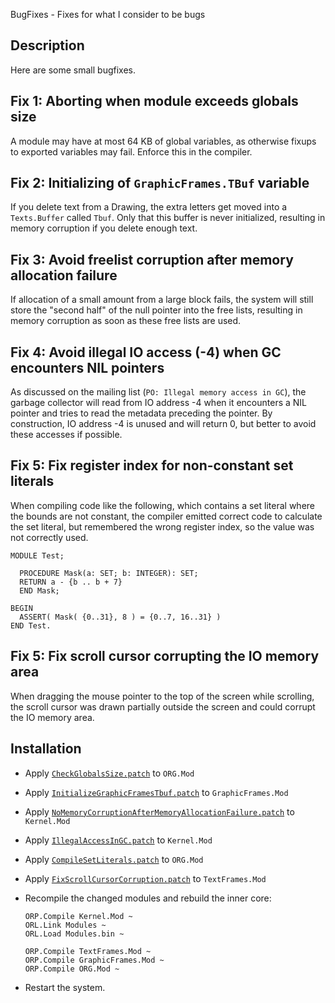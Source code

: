 BugFixes - Fixes for what I consider to be bugs

Description
-----------

Here are some small bugfixes.

Fix 1: Aborting when module exceeds globals size
------------------------------------------------

A module may have at most 64 KB of global variables, as otherwise fixups to
exported variables may fail. Enforce this in the compiler.

Fix 2: Initializing of `GraphicFrames.TBuf` variable
----------------------------------------------------

If you delete text from a Drawing, the extra letters get moved into a `Texts.Buffer` called `Tbuf`.
Only that this buffer is never initialized, resulting in memory corruption if you delete enough text.

Fix 3: Avoid freelist corruption after memory allocation failure
----------------------------------------------------------------

If allocation of a small amount from a large block fails, the system will still store
the "second half" of the null pointer into the free lists, resulting in memory corruption
as soon as these free lists are used.

Fix 4: Avoid illegal IO access (-4) when GC encounters NIL pointers
-------------------------------------------------------------------

As discussed on the mailing list (`PO: Illegal memory access in GC`), the garbage collector
will read from IO address -4 when it encounters a NIL pointer and tries to read the metadata
preceding the pointer. By construction, IO address -4 is unused and will return 0, but better
to avoid these accesses if possible.

Fix 5: Fix register index for non-constant set literals
-------------------------------------------------------

When compiling code like the following, which contains a set literal where the bounds are
not constant, the compiler emitted correct code to calculate the set literal, but remembered
the wrong register index, so the value was not correctly used.

```
MODULE Test;

  PROCEDURE Mask(a: SET; b: INTEGER): SET;
  RETURN a - {b .. b + 7}
  END Mask;

BEGIN
  ASSERT( Mask( {0..31}, 8 ) = {0..7, 16..31} )
END Test.
```

Fix 5: Fix scroll cursor corrupting the IO memory area
------------------------------------------------------

When dragging the mouse pointer to the top of the screen while scrolling, the scroll cursor
was drawn partially outside the screen and could corrupt the IO memory area.

Installation
------------

- Apply [`CheckGlobalsSize.patch`](CheckGlobalsSize.patch) to `ORG.Mod`

- Apply [`InitializeGraphicFramesTbuf.patch`](InitializeGraphicFramesTbuf.patch) to `GraphicFrames.Mod`

- Apply [`NoMemoryCorruptionAfterMemoryAllocationFailure.patch`](NoMemoryCorruptionAfterMemoryAllocationFailure.patch) to `Kernel.Mod`

- Apply [`IllegalAccessInGC.patch`](IllegalAccessInGC.patch) to `Kernel.Mod`

- Apply [`CompileSetLiterals.patch`](CompileSetLiterals.patch) to `ORG.Mod`

- Apply [`FixScrollCursorCorruption.patch`](FixScrollCursorCorruption.patch) to `TextFrames.Mod`

- Recompile the changed modules and rebuild the inner core:

      ORP.Compile Kernel.Mod ~
      ORL.Link Modules ~
      ORL.Load Modules.bin ~

      ORP.Compile TextFrames.Mod ~
      ORP.Compile GraphicFrames.Mod ~
      ORP.Compile ORG.Mod ~

- Restart the system.
